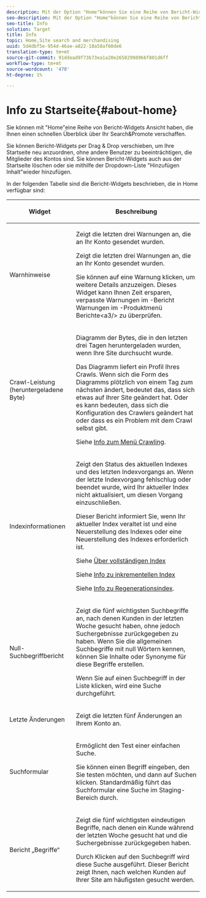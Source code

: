 ```yaml
---
description: Mit der Option "Home"können Sie eine Reihe von Bericht-Widgets Ansicht, die Ihnen einen schnellen Überblick über Ihr Search&amp;Promote-Konto verschaffen.
seo-description: Mit der Option "Home"können Sie eine Reihe von Bericht-Widgets Ansicht, die Ihnen einen schnellen Überblick über Ihr Search&amp;Promote-Konto verschaffen.
seo-title: Info
solution: Target
title: Info
topic: Home,Site search and merchandising
uuid: 5d4dbf5e-954d-46ae-a822-18a58af60de6
translation-type: tm+mt
source-git-commit: 91ddead9f73b73ea1a20e26582998966f801d6ff
workflow-type: tm+mt
source-wordcount: '470'
ht-degree: 1%

---
```



# Info zu Startseite{#about-home}

Sie können mit &quot;Home&quot;eine Reihe von Bericht-Widgets Ansicht haben, die Ihnen einen schnellen Überblick über Ihr Search&amp;Promote verschaffen.

Sie können Bericht-Widgets per Drag &amp; Drop verschieben, um Ihre Startseite neu anzuordnen, ohne andere Benutzer zu beeinträchtigen, die Mitglieder des Kontos sind. Sie können Bericht-Widgets auch aus der Startseite löschen oder sie mithilfe der Dropdown-Liste &quot;Hinzufügen Inhalt&quot;wieder hinzufügen.

In der folgenden Tabelle sind die Bericht-Widgets beschrieben, die in Home verfügbar sind:

<table> 
 <thead> 
  <tr> 
   <th colname="col1" class="entry"> <p>Widget </p> </th> 
   <th colname="col2" class="entry"> <p>Beschreibung </p> </th> 
  </tr>
 </thead>
 <tbody> 
  <tr> 
   <td colname="col1"> <p><span class="uicontrol">Warnhinweise</span> </p> </td> 
   <td colname="col2"> <p> Zeigt die letzten drei Warnungen an, die an Ihr Konto gesendet wurden. </p> <p>Zeigt die letzten drei Warnungen an, die an Ihr Konto gesendet wurden. </p> <p>Sie können auf eine Warnung klicken, um weitere Details anzuzeigen. Dieses Widget kann Ihnen Zeit ersparen, verpasste Warnungen im <span class="uicontrol">-Bericht Warnungen</span> im <span class="uicontrol">-Produktmenü </span> Berichte&lt;a3/&gt; zu überprüfen. </p> </td> 
  </tr> 
  <tr> 
   <td colname="col1"> <p><span class="uicontrol">Crawl-Leistung (heruntergeladene Byte)</span> </p> </td> 
   <td colname="col2"> <p>Diagramm der Bytes, die in den letzten drei Tagen heruntergeladen wurden, wenn Ihre Site durchsucht wurde. </p> <p>Das Diagramm liefert ein Profil Ihres Crawls. Wenn sich die Form des Diagramms plötzlich von einem Tag zum nächsten ändert, bedeutet das, dass sich etwas auf Ihrer Site geändert hat. Oder es kann bedeuten, dass sich die Konfiguration des Crawlers geändert hat oder dass es ein Problem mit dem Crawl selbst gibt. </p> <p>Siehe <a href="c-about-settings-menu/c-about-crawling-menu.md#concept_59307680C6724E93952ADE5044983AF6" format="dita" scope="local"> Info zum Menü Crawling</a>. </p> </td> 
  </tr> 
  <tr> 
   <td colname="col1"> <p><span class="uicontrol">Indexinformationen</span> </p> </td> 
   <td colname="col2"> <p>Zeigt den Status des aktuellen Indexes und des letzten Indexvorgangs an. Wenn der letzte Indexvorgang fehlschlug oder beendet wurde, wird Ihr aktueller Index nicht aktualisiert, um diesen Vorgang einzuschließen. </p> <p>Dieser Bericht informiert Sie, wenn Ihr aktueller Index veraltet ist und eine Neuerstellung des Indexes oder eine Neuerstellung des Indexes erforderlich ist. </p> <p>Siehe <a href="c-about-index-menu/c-about-full-index.md#concept_C69BD21863FD4856B49326F35DB570D3" format="dita" scope="local"> Über vollständigen Index</a> </p> <p>Siehe <a href="c-about-index-menu/c-about-incremental-index.md#concept_A7770F0552D14C47B3DDB65DB78FFFEE" format="dita" scope="local"> Info zu inkrementellen Index</a> </p> <p>Siehe <a href="c-about-index-menu/c-about-regenerate-index.md#concept_6CBE6B8D18EF47D293091CBA542245FA" format="dita" scope="local"> Info zu Regenerationsindex</a>. </p> </td> 
  </tr> 
  <tr> 
   <td colname="col1"> <p><span class="uicontrol">Null-Suchbegriffbericht</span> </p> </td> 
   <td colname="col2"> <p> Zeigt die fünf wichtigsten Suchbegriffe an, nach denen Kunden in der letzten Woche gesucht haben, ohne jedoch Suchergebnisse zurückgegeben zu haben. Wenn Sie die allgemeinen Suchbegriffe mit null Wörtern kennen, können Sie Inhalte oder Synonyme für diese Begriffe erstellen. </p> <p>Wenn Sie auf einen Suchbegriff in der Liste klicken, wird eine Suche durchgeführt. </p> </td> 
  </tr> 
  <tr> 
   <td colname="col1"> <p><span class="uicontrol">Letzte Änderungen</span> </p> </td> 
   <td colname="col2"> <p> Zeigt die letzten fünf Änderungen an Ihrem Konto an. </p> </td> 
  </tr> 
  <tr> 
   <td colname="col1"> <p><span class="uicontrol">Suchformular</span> </p> </td> 
   <td colname="col2"> <p>Ermöglicht den Test einer einfachen Suche. </p> <p> Sie können einen Begriff eingeben, den Sie testen möchten, und dann auf <span class="uicontrol"> Suchen</span> klicken. Standardmäßig führt das Suchformular eine Suche im Staging-Bereich durch. </p> </td> 
  </tr> 
  <tr> 
   <td colname="col1"> <p><span class="uicontrol">Bericht „Begriffe“</span> </p> </td> 
   <td colname="col2"> <p>Zeigt die fünf wichtigsten eindeutigen Begriffe, nach denen ein Kunde während der letzten Woche gesucht hat und die Suchergebnisse zurückgegeben haben. </p> <p> Durch Klicken auf den Suchbegriff wird diese Suche ausgeführt. Dieser Bericht zeigt Ihnen, nach welchen Kunden auf Ihrer Site am häufigsten gesucht werden. </p> </td> 
  </tr> 
 </tbody> 
</table>

